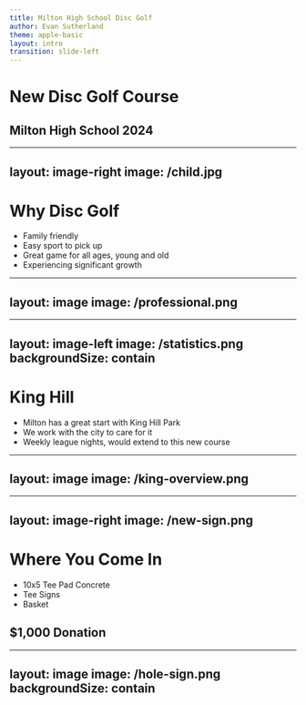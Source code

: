 ```yaml
---
title: Milton High School Disc Golf
author: Evan Sutherland
theme: apple-basic
layout: intro
transition: slide-left
---
```


# New Disc Golf Course
## Milton High School 2024

---
layout: image-right
image: /child.jpg
---

# Why Disc Golf

- Family friendly
- Easy sport to pick up
- Great game for all ages, young and old
- Experiencing significant growth

<!--
are they familiar with the sport?
- have you heard of disc golf?
- have you seen these baskets?
-->

---
layout: image
image: /professional.png
---

<!--
how big is it?
- there's even a pro tour that tours the country each year. Currently stopping in IL and MI regularly. 
- leaders in the community publish stats each year of it's growth, can share if you're interested 
- https://udisc.com/disc-golf-growth-report

(this particular image is European Open in Nokia, Finland)
-->

---
layout: image-left
image: /statistics.png
backgroundSize: contain
---

# King Hill

- Milton has a great start with King Hill Park
- We work with the city to care for it
- Weekly league nights, would extend to this new course

<!--
- Milton has a 9 hole course at the King Hill sledding park
- there's also some baskets along the walking path at Schilburg Park
- like the sport in general, disc golfing in Milton has experienced significant growth
- we also JUST started hosting a league night each week, open to anybody only cost is to cover the tags!
- we're currently 26 members, with about 14-20 on average each week
- demoed part of the layout with our league members
-->

---
layout: image
image: /king-overview.png
---

<!--
- show map, start at king, pan out to show all the land at HS
    - gives Milton our first 18 hole course when combined
-->

---
layout: image-right
image: /new-sign.png
---

# Where You Come In

- 10x5 Tee Pad Concrete
- Tee Signs
- Basket

## $1,000 Donation

<!--
- what we need, what the money goes to
- what they get
    - permanent advertisement
    - grow the sport
    - giving to the kids in our community
-->

---
layout: image
image: /hole-sign.png
backgroundSize: contain
---